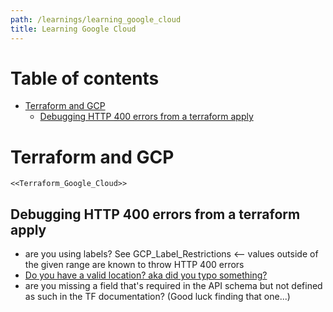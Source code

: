 ```yaml
---
path: /learnings/learning_google_cloud
title: Learning Google Cloud
---
```

# Table of contents

<!-- toc -->

- [Terraform and GCP](#terraform-and-gcp)
  * [Debugging HTTP 400 errors from a terraform apply](#debugging-http-400-errors-from-a-terraform-apply)

<!-- tocstop -->

# Terraform and GCP

`<<Terraform_Google_Cloud>>`

## Debugging HTTP 400 errors from a terraform apply

  * are you using labels? See GCP_Label_Restrictions <-- values outside of the given range are known to throw HTTP 400 errors
  * [Do you have a valid location? aka did you typo something?](https://stackoverflow.com/a/74645988/224334)
  * are you missing a field that's required in the API schema but not defined as such in the TF documentation? (Good luck finding that one...)

